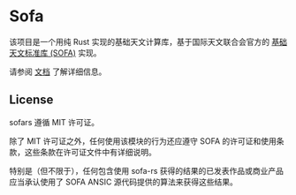 # Sofa
该项目是一个用纯 Rust 实现的基础天文计算库，基于国际天文联合会官方的 [基础天文标准库 (SOFA)](http://iausofa.org) 实现。

请参阅 [文档](https://docs.rs/sofars/0.1.0) 了解详细信息。

## License
sofars 遵循 MIT 许可证。

除了 MIT 许可证之外，任何使用该模块的行为还应遵守 SOFA 的许可证和使用条款，这些条款在许可证文件中有详细说明。

特别是（但不限于），任何包含使用 sofa-rs 获得的结果的已发表作品或商业产品应当承认使用了 SOFA ANSIC 源代码提供的算法来获得这些结果。

